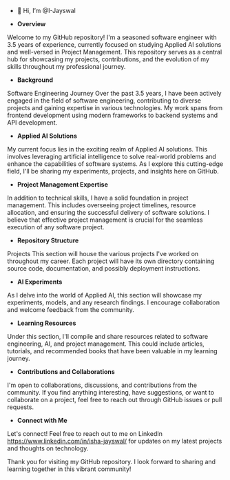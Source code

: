 - 👋 Hi, I’m @I-Jayswal
  
- **Overview**

Welcome to my GitHub repository! I'm a seasoned software engineer with 3.5 years of experience, currently focused on studying Applied AI solutions and well-versed in Project Management. This repository serves as a central hub for showcasing my projects, contributions, and the evolution of my skills throughout my professional journey.

- **Background**

Software Engineering Journey
Over the past 3.5 years, I have been actively engaged in the field of software engineering, contributing to diverse projects and gaining expertise in various technologies. My work spans from frontend development using modern frameworks to backend systems and API development.

- **Applied AI Solutions**

My current focus lies in the exciting realm of Applied AI solutions. This involves leveraging artificial intelligence to solve real-world problems and enhance the capabilities of software systems. As I explore this cutting-edge field, I'll be sharing my experiments, projects, and insights here on GitHub.

- **Project Management Expertise**

In addition to technical skills, I have a solid foundation in project management. This includes overseeing project timelines, resource allocation, and ensuring the successful delivery of software solutions. I believe that effective project management is crucial for the seamless execution of any software project.

- **Repository Structure**

Projects
This section will house the various projects I've worked on throughout my career. Each project will have its own directory containing source code, documentation, and possibly deployment instructions.

- **AI Experiments**

As I delve into the world of Applied AI, this section will showcase my experiments, models, and any research findings. I encourage collaboration and welcome feedback from the community.

- **Learning Resources**

Under this section, I'll compile and share resources related to software engineering, AI, and project management. This could include articles, tutorials, and recommended books that have been valuable in my learning journey.

- **Contributions and Collaborations**

I'm open to collaborations, discussions, and contributions from the community. If you find anything interesting, have suggestions, or want to collaborate on a project, feel free to reach out through GitHub issues or pull requests.

- **Connect with Me**

Let's connect! Feel free to reach out to me on LinkedIn https://www.linkedin.com/in/isha-jayswal/ for updates on my latest projects and thoughts on technology.

Thank you for visiting my GitHub repository. I look forward to sharing and learning together in this vibrant community!
<!---
I-Jayswal/I-Jayswal is a ✨ special ✨ repository because its `README.md` (this file) appears on your GitHub profile.
You can click the Preview link to take a look at your changes.
--->
